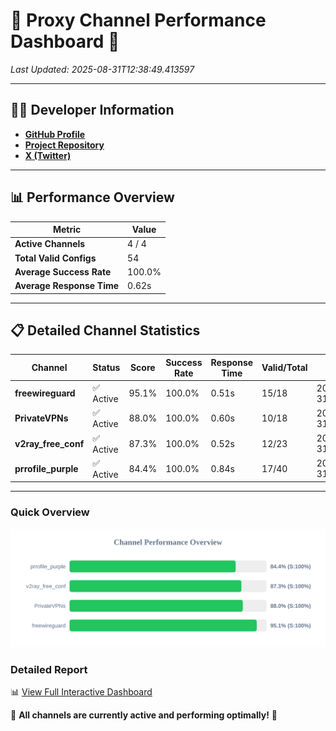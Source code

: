 # 🌟 Proxy Channel Performance Dashboard 🌟

_Last Updated: 2025-08-31T12:38:49.413597_

---

## 👩‍💻 Developer Information

- **[GitHub Profile](https://github.com/4n0nymou3)**  
- **[Project Repository](https://github.com/4n0nymou3/multi-proxy-config-fetcher)**  
- **[X (Twitter)](https://x.com/4n0nymou3)**  

---

## 📊 Performance Overview

| Metric                | Value       |
|-----------------------|-------------|
| **Active Channels**   | 4 / 4       |
| **Total Valid Configs** | 54          |
| **Average Success Rate** | 100.0%      |
| **Average Response Time** | 0.62s       |

---

## 📋 Detailed Channel Statistics

| Channel          | Status     | Score  | Success Rate | Response Time | Valid/Total | Last Success               |
|------------------|------------|--------|--------------|---------------|-------------|----------------------------|
| **freewireguard**  | ✅ Active  | 95.1%  | 100.0% | 0.51s         | 15/18       | 2025-08-31T12:38:49.412322 |
| **PrivateVPNs**  | ✅ Active  | 88.0%  | 100.0% | 0.60s         | 10/18       | 2025-08-31T12:38:48.872338 |
| **v2ray_free_conf**  | ✅ Active  | 87.3%  | 100.0% | 0.52s         | 12/23       | 2025-08-31T12:38:48.237711 |
| **prrofile_purple**  | ✅ Active  | 84.4%  | 100.0% | 0.84s         | 17/40       | 2025-08-31T12:38:47.673832 |

---

### Quick Overview
<div align="center">
  <a href="https://raw.githubusercontent.com/nullluser/NullRepo/refs/heads/main/assets/channel_stats_chart.svg">
    <img src="https://raw.githubusercontent.com/nullluser/NullRepo/refs/heads/main/assets/channel_stats_chart.svg" alt="Source Performance Statistics" width="800">
  </a>
</div>

### Detailed Report
📊 [View Full Interactive Dashboard](https://htmlpreview.github.io/?https://github.com/nullluser/NullRepo/blob/main/assets/performance_report.html)

🎉 **All channels are currently active and performing optimally!** 🎉
